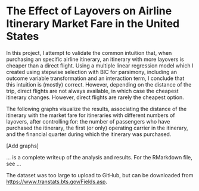 # The Effect of Layovers on Airline Itinerary Market Fare in the United States
In this project, I attempt to validate the common intuition that, when purchasing an specific airline itinerary, an itinerary with more layovers is cheaper than a direct flight. Using a multiple linear regression model which I created using stepwise selection with BIC for parsimony, including an outcome variable transformation and an interaction term, I conclude that this intuition is (mostly) correct. However, depending on the distance of the trip, direct flights are not always available, in which case the cheapest itinerary changes. However, direct flights are rarely the cheapest option.

The following graphs visualize the results, associating the distance of the itinerary with the market fare for itineraries with different numbers of layovers, after controlling for: the number of passengers who have purchased the itinerary, the first (or only) operating carrier in the itinerary, and the financial quarter during which the itinerary was purchased.

[Add graphs]

... is a complete writeup of the analysis and results. For the RMarkdown file, see ... 

The dataset was too large to upload to GitHub, but can be downloaded from https://www.transtats.bts.gov/Fields.asp. 
